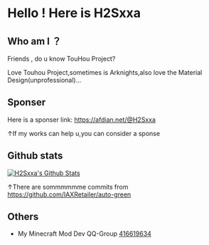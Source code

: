 # Hello ! Here is H2Sxxa

## Who am I ？

Friends , do u know TouHou Project?

Love Touhou Project,sometimes is Arknights,also love the Material Design(unprofessional)...

## Sponser

Here is a sponser link: https://afdian.net/@H2Sxxa

↑If my works can help u,you can consider a sponse

## Github stats

[![H2Sxxa's Github Stats](https://github-readme-stats.vercel.app/api?username=IAXRetailer&count_private=true&show_icons=true&theme=radical)](https://github.com/anuraghazra/github-readme-stats)

↑There are sommmmmme commits from https://github.com/IAXRetailer/auto-green

## Others

- My Minecraft Mod Dev QQ-Group [416619634](https://jq.qq.com/?_wv=1027&k=SYIkwBe6)
